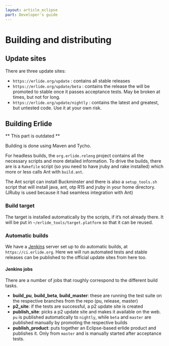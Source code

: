 ```yaml
---
layout: article_eclipse
part: Developer's guide
---
```

# Building and distributing

## Update sites

There are three update sites:

-   `https://erlide.org/update` : contains all stable releases
-   `https://erlide.org/update/beta` : contains the release the will be
    promoted to stable once it passes acceptance tests. May be broken at
    times, but not for long.
-   `https://erlide.org/update/nightly` : contains the latest and
    greatest, but untested code. Use it at your own risk.

## Building Erlide

** This part is outdated **

Building is done using Maven and Tycho.

For headless builds, the `org.erlide.releng` project contains all the
necessary scripts and more detailed information. To drive the builds,
there are is a `Rakefile` script (so you need to have jruby and rake
installed) which more or less calls Ant with `build.ant`.

The Ant script can install Buckminster and there is also a
`setup_tools.sh` script that will install java, ant, otp R15 and jruby
in your home directory. (JRuby is used because it had seamless integration with Ant)

### Build target

The target is installed automatically by the scripts, if it’s not
already there. It will be put in `~/erlide_tools/target.platform` so
that it can be reused.

### Automatic builds

We have a [Jenkins](https://jenkins-ci.org) server set up to do automatic
builds, at `https://ci.erlide.org`. Here we will run automated tests and
stable releases can be published to the official update sites from here
too.

#### Jenkins jobs

There are a number of jobs that roughly correspond to the different
build tasks.

-   **build_pu**, **build_beta**, **build_master**: these are running the test suite on
    the respective branches from the repo (pu, release, master)
-   **p2\_site**: if the tests are successful, a p2 update site is
    created
-   **publish\_site**: picks a p2 update site and makes it available on
    the web. `pu` is published automatically to `nightly`, while `beta`
    and `master` are published manually by promoting the respective
    builds
-   **publish\_product**: puts together an Eclipse-based erlide product
    and publishes it. Only from `master` and is manually started after
    acceptance tests.
